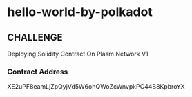 # hello-world-by-polkadot

## CHALLENGE
Deploying Solidity Contract On Plasm Network V1

### Contract Address
XE2uPF8eamLjZpQyjVd5W6ohQWoZcWnvpkPC44B8KpbroYX
